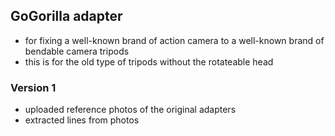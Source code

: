 ## GoGorilla adapter

- for fixing a well-known brand of action camera to a well-known brand of bendable camera tripods
- this is for the old type of tripods without the rotateable head

### Version 1 

- uploaded reference photos of the original adapters
- extracted lines from photos